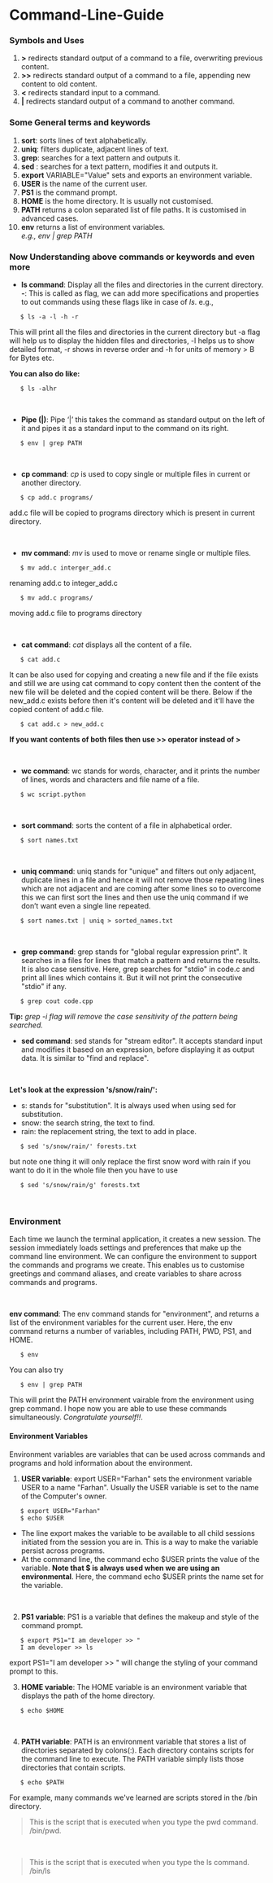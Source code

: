 # Command-Line-Guide

### Symbols and Uses
1. **>** redirects standard output of a command to a file, overwriting previous content.
2. **>>** redirects standard output of a command to a file, appending new content to old content.
3. **<** redirects standard input to a command.
4. **|** redirects standard output of a command to another command.

### Some General terms and keywords
1. **sort**: sorts lines of text alphabetically.
2. **uniq**: filters duplicate, adjacent lines of text.
3. **grep**: searches for a text pattern and outputs it.
4. **sed** : searches for a text pattern, modifies it and outputs it.
5. **export** VARIABLE="Value" sets and exports an environment variable.
6. **USER** is the name of the current user.
7. **PS1** is the command prompt.
8. **HOME** is the home directory. It is usually not customised.
9. **PATH** returns a colon separated list of file paths. It is customised in advanced cases.
10. **env** returns a list of environment variables. <br />
    *e.g., env | grep PATH*

### Now Understanding above commands or keywords and even more

* **ls command**: Display all the files and directories in the current directory.
**-**: This is called as flag, we can add more specifications and properties to out commands using these flags like in case of *ls*. e.g.,

``` terminal
   $ ls -a -l -h -r 
```
This will print all the files and directories in the current directory but -a flag will help us to display the hidden files and directories, -l helps us to show detailed format, -r shows in reverse order and -h for units of memory > B for Bytes etc.

**You can also do like:**
``` terminal
   $ ls -alhr
```
<br />

* **Pipe (|)**: Pipe ‘|’ this takes the command as standard output on the left of it and pipes it as a standard input to the command on its right.
``` terminal
   $ env | grep PATH
```

<br />

* **cp command**: *cp* is used to copy single or multiple files in current or another directory.
``` terminal
   $ cp add.c programs/
```
add.c file will be copied to programs directory which is present in current directory.

<br />

* **mv command**: *mv* is used to move or rename single or multiple files.
``` terminal
   $ mv add.c interger_add.c 
```
renaming add.c to integer_add.c
``` terminal
   $ mv add.c programs/
```
moving add.c file to programs directory

<br />

* **cat command**: *cat* displays all the content of a file.
``` terminal
   $ cat add.c
```
It can be also used for copying and creating a new file and if the file exists and still we are using cat command to copy content then the content of the new file will be deleted and the copied content will be there. Below if the new_add.c exists before then it's content will be deleted and it'll have the copied content of add.c file.
``` terminal
   $ cat add.c > new_add.c
```
**If you want contents of both files then use >> operator instead of >**

<br />

* **wc command**: wc stands for words, character, and it prints the number of lines, words and characters and file name of a file.
``` terminal
   $ wc script.python
```

<br />

* **sort command**: sorts the content of a file in alphabetical order.
``` terminal
   $ sort names.txt
```

<br />

* **uniq command**: uniq stands for "unique" and filters out only adjacent, duplicate lines in a file and hence it will not remove those repeating lines which are not adjacent and are coming after some lines so to overcome this we can first sort the lines and then use the uniq command if we don’t want even a single line repeated.
``` terminal
   $ sort names.txt | uniq > sorted_names.txt
```

<br />

* **grep command**: grep stands for "global regular expression print". It searches in a files for lines that match a pattern and returns the results. It is also case sensitive. Here, grep searches for "stdio" in code.c and print all lines which contains it. But it will not print the consecutive "stdio" if any.
``` terminal
   $ grep cout code.cpp
```
**Tip:** *grep -i flag will remove the case sensitivity of the pattern being searched.*
<br />

* **sed command**: sed stands for "stream editor". It accepts standard input and modifies it based on an expression, before displaying it as output data. It is similar to "find and replace".
<br />

**Let's look at the expression 's/snow/rain/':**
   * s: stands for "substitution". It is always used when using sed for substitution.
   * snow: the search string, the text to find.
   * rain: the replacement string, the text to add in place.
``` terminal
   $ sed 's/snow/rain/' forests.txt
```
but note one thing it will only replace the first snow word with rain if you want to do it in the whole file then you have to use 
``` terminal
   $ sed 's/snow/rain/g' forests.txt
```

<br />

### Environment
Each time we launch the terminal application, it creates a new session. The session immediately loads settings and preferences that make up the command line environment. We can configure the environment to support the commands and programs we create. This enables us to customise greetings and command aliases, and create variables to share across commands and
programs.

<br />

**env command**: The env command stands for "environment", and returns a list of the environment variables for the current user. Here, the env command returns a number of variables, including PATH, PWD, PS1, and HOME.
``` terminal
   $ env
```
You can also try
``` terminal
   $ env | grep PATH
```
This will print the PATH environment vairable from the environment using grep command. I hope now you are able to use these commands simultaneously. *Congratulate yourself!!*.

#### Environment Variables
Environment variables are variables that can be used across commands and programs and hold information about the environment.

1. **USER variable**: export USER="Farhan" sets the environment variable USER to a name "Farhan". Usually the USER variable is set to the name of the Computer's owner.
``` terminal
   $ export USER="Farhan"
   $ echo $USER
```
   * The line export makes the variable to be available to all child sessions initiated from the session you are in. This is  a way to make the variable persist across programs.
   * At the command line, the command echo $USER prints the value of the variable. **Note that $ is always used when we are using an environmental**. Here, the command echo $USER prints the name set for the variable.
   
<br />


2. **PS1 variable**: PS1 is a variable that defines the makeup and style of the command prompt.
``` terminal
   $ export PS1="I am developer >> "
   I am developer >> ls
```
export PS1="I am developer >> " will change the styling of your command prompt to this.
<br />

3. **HOME variable**: The HOME variable is an environment variable that displays the path of the home directory.
``` terminal
   $ echo $HOME
```
<br />

4. **PATH variable**: PATH is an environment variable that stores a list of directories separated by colons(:). Each directory contains scripts for the command line to execute. The PATH variable simply lists those directories that contain scripts.
``` terminal
   $ echo $PATH
```
For example, many commands we've learned are scripts stored in the /bin directory. 
> This is the script that is executed when you type the pwd command. /bin/pwd.
<br />

> This is the script that is executed when you type the ls command.  /bin/ls
